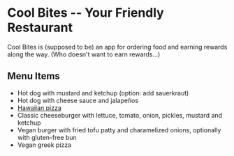 # Cool Bites -- Your Friendly Restaurant

Cool Bites is (supposed to be) an app for ordering food and earning rewards along the way. (Who doesn't want to earn rewards...)

## Menu Items
* Hot dog with mustard and ketchup (option: add sauerkraut)
* Hot dog with cheese sauce and jalapeños
* [Hawaiian pizza](https://en.wikipedia.org/wiki/Hawaiian_pizza)
* Classic cheeseburger with lettuce, tomato, onion, pickles, mustard and ketchup
* Vegan burger with fried tofu patty and charamelized onions, optionally with gluten-free bun
* Vegan greek pizza
